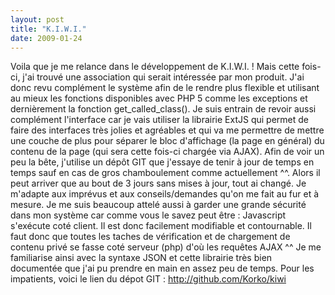 ```yaml
---
layout: post
title: "K.I.W.I."
date: 2009-01-24
---
```

Voila que je me relance dans le développement de K.I.W.I. ! Mais cette fois-ci, j'ai trouvé une association qui serait intéressée par mon produit. J'ai donc revu complément le système afin de le rendre plus flexible et utilisant au mieux les fonctions disponibles avec PHP 5 comme les exceptions et dernièrement la fonction get_called_class(). Je suis entrain de revoir aussi complément l'interface car je vais utiliser la librairie ExtJS qui permet de faire des interfaces très jolies et agréables et qui va me permettre de mettre une couche de plus pour séparer le bloc d'affichage (la page en général) du contenu de la page (qui sera cette fois-ci chargée via AJAX). Afin de voir un peu la bête, j'utilise un dépôt GIT que j'essaye de tenir à jour de temps en temps sauf en cas de gros chamboulement comme actuellement ^^. Alors il peut arriver que au bout de 3 jours sans mises à jour, tout ai changé. Je m'adapte aux imprévus et aux conseils/demandes qu'on me fait au fur et à mesure. Je me suis beaucoup attelé aussi à garder une grande sécurité dans mon système car comme vous le savez peut être : Javascript s'exécute coté client. Il est donc facilement modifiable et contournable. Il faut donc que toutes les taches de vérification et de chargement de contenu privé se fasse coté serveur (php) d'où les requêtes AJAX ^^ Je me familiarise ainsi avec la syntaxe JSON et cette librairie très bien documentée que j'ai pu prendre en main en assez peu de temps. Pour les impatients, voici le lien du dépot GIT : <http://github.com/Korko/kiwi>
